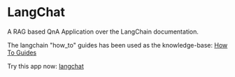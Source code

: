 # LangChat
A RAG based QnA Application over the LangChain documentation.

The langchain "how_to" guides has been used as the knowledge-base: [How To Guides](https://github.com/langchain-ai/langchain/tree/master/docs/docs/how_to)

Try this app now: [langchat](https://langchat-ai.streamlit.app/)
